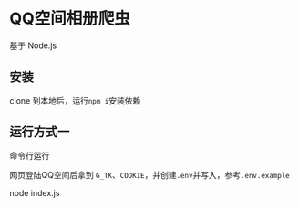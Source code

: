 # QQ空间相册爬虫

基于 Node.js

## 安装

clone 到本地后，运行`npm i`安装依赖

## 运行方式一

命令行运行

网页登陆QQ空间后拿到 `G_TK`、`COOKIE`，并创建`.env`并写入，参考`.env.example`

node index.js
